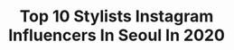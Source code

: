 ---
title: Top 10 Stylists Instagram Influencers In Seoul In 2020
description: >-
  Find top stylists Instagram influencers in Seoul in 2020. Most popular hashtags: #nmbr #ad #ck #numbering.
platform: Instagram
profiles:
  - username: "kangdm"
    fullname: >-
      Domenico Kang / 강동민
    location: "South Korea"
    followers: 6733
    engagement: 494
    commentsToLikes: 0.021884
    id: ck5cbw7a2g9zw0i11svi61ehv
    verified: false
    hashtags: "#fashioneditorial, #nakedwolf, #end, #fw20"
  - username: "wanna._b"
    fullname: >-
      BORA KIM
    location: "South Korea"
    followers: 706721
    engagement: 655
    commentsToLikes: 0.006546
    id: ck6topzj7fg1x0j71oohhvlx7
    verified: false
    hashtags: "#photo, #stylist, #hbd, #paris"
  - username: "polinaband"
    fullname: >-
      polina | 폴리나
    location: "South Korea"
    followers: 21142
    engagement: 389
    commentsToLikes: 0.031810
    id: ck8sxhmc6hfgk0j78en8d4lnw
    verified: false
    hashtags: "#stayhome"
  - username: "iljung_lee"
    fullname: >-
      Il Jung Lee
    location: "South Korea"
    followers: 10109
    engagement: 757
    commentsToLikes: 0.027542
    id: ck5hltd7qktps0i11lwziyb32
    verified: false
    hashtags: "#untiltomorrow"
  - username: "zing_a"
    fullname: >-
      HANSEUL HA
    location: "South Korea"
    followers: 95756
    engagement: 152
    commentsToLikes: 0.006700
    id: ck5btk43cg3x20i11ld0zg68g
    verified: false
    hashtags: "#ckeveryone, #ckone, #giftbyonitsukatiger, #onitsukatiger"
  - username: "li.hyuk"
    fullname: >-
      이승혁
    location: "South Korea"
    followers: 58143
    engagement: 733
    commentsToLikes: 0.021332
    id: ckap7jxf1ke040i7897k7kz22
    verified: false
    hashtags: "#nouanine"
  - username: "wwwwwwn88"
    fullname: >-
      
    location: "South Korea"
    followers: 58569
    engagement: 829
    commentsToLikes: 0.017062
    id: ck5bvkrotjuoy0i119ffwajwd
    verified: false
    hashtags: "#eenk20ss, #guccixiu, #herimageherstory, #nmbr"
  - username: "hyeseo_n2"
    fullname: >-
      혜소니👀
    location: "South Korea"
    followers: 18140
    engagement: 1618
    commentsToLikes: 0.015810
    id: ck5bvkssrjus20i11i5ooo7ey
    verified: false
    hashtags: "#bongkok, #findkapoor, #manila, #lovepome"
  - username: "polinaband"
    fullname: >-
      polina | 폴리나
    location: "South Korea"
    followers: 21142
    engagement: 389
    commentsToLikes: 0.031810
    id: ck8sxhmc6hfgk0j78en8d4lnw
    verified: false
    hashtags: "#stayhome"
  - username: "f22lmin"
    fullname: >-
      Mingyu Lee
    location: "South Korea"
    followers: 6095
    engagement: 575
    commentsToLikes: 0.041216
    id: ck0u0ugd5utnk0i19gkxhc15v
    verified: false
    hashtags: "#shakeshack, #demaker, #numberingjewelry, #sponsoredbyshakeshack"
---